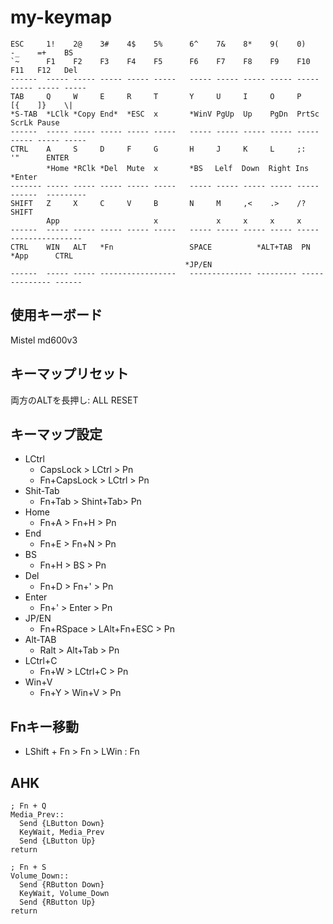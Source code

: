 # my-keymap

```
ESC     1!    2@    3#    4$    5%      6^    7&    8*    9(    0)    -_    =+    BS
`~      F1    F2    F3    F4    F5      F6    F7    F8    F9    F10   F11   F12   Del
------  ----- ----- ----- ----- -----   ----- ----- ----- ----- ----- ----- ----- -----
TAB     Q     W     E     R     T       Y     U     I     O     P     [{    ]}    \|
*S-TAB  *LClk *Copy End*  *ESC  x       *WinV PgUp  Up    PgDn  PrtSc ScrLk Pause 
------  ----- ----- ----- ----- -----   ----- ----- ----- ----- ----- ----- ----- -----
CTRL    A     S     D     F     G       H     J     K     L     ;:    '"      ENTER
        *Home *RClk *Del  Mute  x       *BS　 Lelf  Down  Right Ins   *Enter
------- ----- ----- ----- ----- -----   ----- ----- ----- ----- ----- ------  ---------
SHIFT   Z     X     C     V     B       N     M     ,<    .>    /?     SHIFT
        App                     x             x     x     x     x  
------  ----- ----- ----- ----- -----   ----- ----- ----- ----- -----  ----------------
CTRL    WIN   ALT   *Fn                 SPACE          *ALT+TAB  PN     *App      CTRL
                                       *JP/EN
------  ----- ----- -----------------   -------------- --------- ----- --------- ------
```

## 使用キーボード
Mistel md600v3

## キーマップリセット
両方のALTを長押し: ALL RESET

## キーマップ設定
   - LCtrl
       - CapsLock    > LCtrl > Pn
       - Fn+CapsLock > LCtrl > Pn
   - Shit-Tab
       - Fn+Tab > Shint+Tab> Pn
   - Home
       - Fn+A > Fn+H   > Pn
   - End
       - Fn+E > Fn+N   > Pn
   - BS
       - Fn+H > BS     > Pn
   - Del
       - Fn+D > Fn+'   > Pn
   - Enter
       - Fn+' > Enter  > Pn
   - JP/EN
       - Fn+RSpace > LAlt+Fn+ESC > Pn
   - Alt-TAB
       - Ralt > Alt+Tab > Pn
   - LCtrl+C
       - Fn+W > LCtrl+C > Pn      
   - Win+V
       - Fn+Y > Win+V  > Pn
## Fnキー移動
   - LShift + Fn > Fn > LWin : Fn

## AHK
```
; Fn + Q
Media_Prev::
  Send {LButton Down}
  KeyWait, Media_Prev
  Send {LButton Up}
return

; Fn + S
Volume_Down::
  Send {RButton Down}
  KeyWait, Volume_Down
  Send {RButton Up}
return
```
